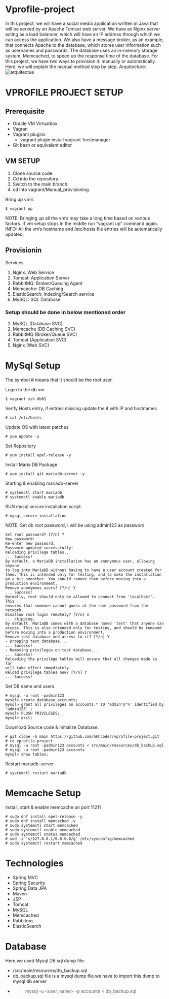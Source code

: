 # Vprofile-project
In this project, we will have a social media application written in Java that will be served by an Apache Tomcat web server. We have an Nginx server acting as a load balancer, which will have an IP address through which we can access the application. We also have a message broker, as an example, that connects Apache to the database, which stores user information such as usernames and passwords. The database uses an in-memory storage system, Memcached, to speed up the response time of the database. For this project, we have two ways to provision it: manually or automatically. Here, we will explain the manual method step by step.
Arquitecture:
![arquitectue](../vprofile-project/Architecture/Screenshot.png)


# VPROFILE PROJECT SETUP
## Prerequisite
- Oracle VM Virtualbox
- Vagran
- Vagrant plugins
    - vagrant plugin install vagrant-hostmanager 
- Git bash or equivalent editor

## VM SETUP
1. Clone source code.
2. Cd into the repository.
3. Switch to the main branch.
4. cd into vagrant/Manual_provisioning

Bring up vm’s 
~~~
$ vagrant up
~~~
NOTE: Bringing up all the vm’s may take a long time based on various factors.
If vm setup stops in the middle run “vagrant up” command again.
INFO: All the vm’s hostname and /etc/hosts file entries will be automatically updated.
## Provisionin
Services
1. Nginx: Web Service
2. Tomcat: Application Server
3. RabbitMQ: Broker/Queuing Agent
4. Memcache: DB Caching
5. ElasticSearch: Indexing/Search service
6. MySQL: SQL Database
### Setup should be done in below mentioned order
1. MySQL (Database SVC)
2. Memcache (DB Caching SVC)
3. RabbitMQ (Broker/Queue SVC)
4. Tomcat (Application SVC)
5. Nginx (Web SVC)

# MySql Setup
The symbol # means that it should be the root user.

Login to the db vm
~~~
$ vagrant ssh db01
~~~
Verify Hosts entry, if entries missing update the it with IP and hostnames
~~~
# cat /etc/hosts
~~~
Update OS with latest patches
~~~
# yum update -y
~~~
Set Repository
~~~
# yum install epel-release -y
~~~
Install Maria DB Package
~~~
# yum install git mariadb-server -y
~~~
Starting & enabling mariadb-server
~~~
# systemctl start mariadb
# systemctl enable mariadb
~~~
RUN mysql secure installation script.
~~~
# mysql_secure_installation
~~~
NOTE: Set db root password, I will be using admin123 as password

~~~
Set root password? [Y/n] Y
New password:
Re-enter new password:
Password updated successfully!
Reloading privilege tables..
... Success!
By default, a MariaDB installation has an anonymous user, allowing anyone
to log into MariaDB without having to have a user account created for
them. This is intended only for testing, and to make the installation
go a bit smoother. You should remove them before moving into a
production environment.
Remove anonymous users? [Y/n] Y
... Success!
Normally, root should only be allowed to connect from 'localhost'. This
ensures that someone cannot guess at the root password from the
network.
Disallow root login remotely? [Y/n] n
... skipping.
By default, MariaDB comes with a database named 'test' that anyone can
access. This is also intended only for testing, and should be removed
before moving into a production environment.
Remove test database and access to it? [Y/n] Y
- Dropping test database...
... Success!
- Removing privileges on test database...
... Success!
Reloading the privilege tables will ensure that all changes made so far
will take effect immediately.
Reload privilege tables now? [Y/n] Y
... Success!
~~~

Set DB name and users.
~~~
# mysql -u root -padmin123
mysql> create database accounts;
mysql> grant all privileges on accounts.* TO 'admin'@'%' identified by 'admin123' ;
mysql> FLUSH PRIVILEGES;
mysql> exit;
~~~
Download Source code & Initialize Database.
~~~
# git clone -b main https://github.com/hkhcoder/vprofile-project.git
# cd vprofile-project
# mysql -u root -padmin123 accounts < src/main/resources/db_backup.sql
# mysql -u root -padmin123 accounts
mysql> show tables;
~~~
Restart mariadb-server
~~~
# systemctl restart mariadb
~~~

# Memcache Setup
Install, start & enable memcache on port 11211
~~~
# sudo dnf install epel-release -y
# sudo dnf install memcached -y
# sudo systemctl start memcached
# sudo systemctl enable memcached
# sudo systemctl status memcached
# sed -i 's/127.0.0.1/0.0.0.0/g' /etc/sysconfig/memcached
# sudo systemctl restart memcached
~~~



# Technologies 
- Spring MVC
- Spring Security
- Spring Data JPA
- Maven
- JSP
- Tomcat
- MySQL
- Memcached
- Rabbitmq
- ElasticSearch
# Database
Here,we used Mysql DB 
sql dump file:
- /src/main/resources/db_backup.sql
- db_backup.sql file is a mysql dump file.we have to import this dump to mysql db server
- > mysql -u <user_name> -p accounts < db_backup.sql



